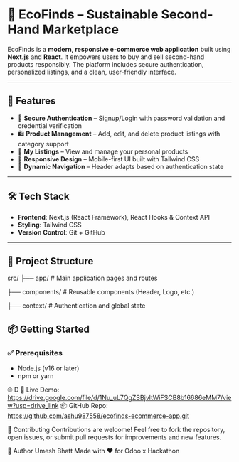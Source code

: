 # 🌿 EcoFinds – Sustainable Second-Hand Marketplace

EcoFinds is a **modern, responsive e-commerce web application** built using **Next.js** and **React**. It empowers users to buy and sell second-hand products responsibly. The platform includes secure authentication, personalized listings, and a clean, user-friendly interface.

---

## 🚀 Features

- 🔐 **Secure Authentication** – Signup/Login with password validation and credential verification  
- 🛍️ **Product Management** – Add, edit, and delete product listings with category support  
- 👤 **My Listings** – View and manage your personal products  
- 📱 **Responsive Design** – Mobile-first UI built with Tailwind CSS  
- 🔄 **Dynamic Navigation** – Header adapts based on authentication state

---

## 🛠️ Tech Stack

- **Frontend**: Next.js (React Framework), React Hooks & Context API  
- **Styling**: Tailwind CSS  
- **Version Control**: Git + GitHub

---

## 📂 Project Structure
src/
├── app/ # Main application pages and routes

├── components/ # Reusable components (Header, Logo, etc.)

├── context/ # Authentication and global state



## 📦 Getting Started

### ✅ Prerequisites

- Node.js (v16 or later)
- npm or yarn


🌐 D
🔗 Live Demo: https://drive.google.com/file/d/1Nu_uL7QgZSBjvltWiFSCB8b16686eMM7/view?usp=drive_link
📦 GitHub Repo: https://github.com/ashu987558/ecofinds-ecommerce-app.git


🤝 Contributing
Contributions are welcome!
Feel free to fork the repository, open issues, or submit pull requests for improvements and new features.

👤 Author
Umesh Bhatt
Made with ❤️ for Odoo x Hackathon

